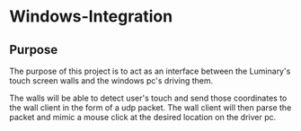# Windows-Integration
## Purpose
The purpose of this project is to act as an interface between the Luminary's touch screen walls and the
windows pc's driving them.

The walls will be able to detect user's touch and send those coordinates to the wall client in the form of a udp packet. The wall client will then parse the packet and mimic a mouse click at the desired location on the driver pc.




